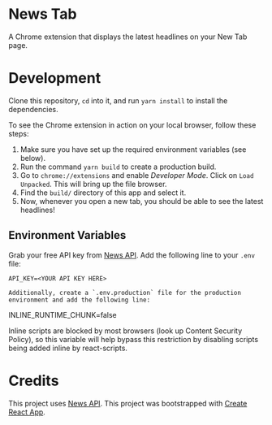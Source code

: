 # News Tab

A Chrome extension that displays the latest headlines on your New Tab page.

# Development

Clone this repository, `cd` into it, and run `yarn install` to install the dependencies.

To see the Chrome extension in action on your local browser, follow these steps:
1. Make sure you have set up the required environment variables (see below).
2. Run the command `yarn build` to create a production build.
3. Go to `chrome://extensions` and enable _Developer Mode_. Click on `Load Unpacked`. This will bring up the file browser.
4. Find the `build/` directory of this app and select it.
5. Now, whenever you open a new tab, you should be able to see the latest headlines!

## Environment Variables

Grab your free API key from [News API](https://newsapi.org). Add the following line to your `.env` file:

```
API_KEY=<YOUR API KEY HERE>

Additionally, create a `.env.production` file for the production environment and add the following line:

```
INLINE_RUNTIME_CHUNK=false

Inline scripts are blocked by most browsers (look up Content Security Policy), so this variable will help bypass this restriction by disabling scripts being added inline by react-scripts.

# Credits

This project uses [News API](https://newsapi.org).
This project was bootstrapped with [Create React App](https://github.com/facebook/create-react-app).